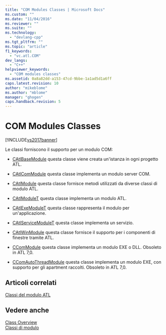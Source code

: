 ```yaml
---
title: "COM Modules Classes | Microsoft Docs"
ms.custom: ""
ms.date: "11/04/2016"
ms.reviewer: ""
ms.suite: ""
ms.technology: 
  - "devlang-cpp"
ms.tgt_pltfrm: ""
ms.topic: "article"
f1_keywords: 
  - "vc.atl.COM"
dev_langs: 
  - "C++"
helpviewer_keywords: 
  - "COM modules classes"
ms.assetid: 0a8a82dd-a153-47cd-9bbe-1a1ad5d1a6ff
caps.latest.revision: 10
author: "mikeblome"
ms.author: "mblome"
manager: "ghogen"
caps.handback.revision: 5
---
```

# COM Modules Classes
[!INCLUDE[vs2017banner](../assembler/inline/includes/vs2017banner.md)]

Le classi forniscono il supporto per un modulo COM:  
  
-   [CAtlBaseModule](../atl/reference/catlbasemodule-class.md) questa classe viene creata un'istanza in ogni progetto ATL.  
  
-   [CAtlComModule](../atl/reference/catlcommodule-class.md) questa classe implementa un modulo server COM.  
  
-   [CAtlModule](../atl/reference/catlmodule-class.md) questa classe fornisce metodi utilizzati da diverse classi di modulo ATL.  
  
-   [CAtlModuleT](../atl/reference/catlmodulet-class.md) questa classe implementa un modulo ATL.  
  
-   [CAtlExeModuleT](../atl/reference/catlexemodulet-class.md) questa classe rappresenta il modulo per un'applicazione.  
  
-   [CAtlServiceModuleT](../atl/reference/catlservicemodulet-class.md) questa classe implementa un servizio.  
  
-   [CAtlWinModule](../atl/reference/catlwinmodule-class.md) questa classe fornisce il supporto per i componenti di finestre tramite ATL.  
  
-   [CComModule](../atl/reference/ccommodule-class.md) questa classe implementa un modulo EXE o DLL.  Obsoleto in ATL 7,0.  
  
-   [CComAutoThreadModule](../atl/reference/ccomautothreadmodule-class.md) questa classe implementa un modulo EXE, con supporto per gli apartment raccolti.  Obsoleto in ATL 7,0.  
  
## Articoli correlati  
 [Classi del modulo ATL](../atl/atl-module-classes.md)  
  
## Vedere anche  
 [Class Overview](../atl/atl-class-overview.md)   
 [Classi di modulo](../atl/atl-module-classes.md)
